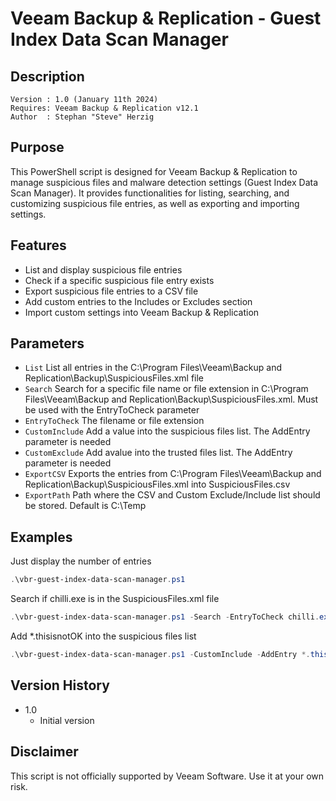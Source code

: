 # Veeam Backup & Replication - Guest Index Data Scan Manager


## Description
~~~~
Version : 1.0 (January 11th 2024)
Requires: Veeam Backup & Replication v12.1
Author  : Stephan "Steve" Herzig
~~~~

## Purpose 

This PowerShell script is designed for Veeam Backup & Replication to manage suspicious files and malware detection settings (Guest Index Data Scan Manager). It provides functionalities for listing, searching, and customizing suspicious file entries, as well as exporting and importing settings.

## Features

- List and display suspicious file entries
- Check if a specific suspicious file entry exists
- Export suspicious file entries to a CSV file
- Add custom entries to the Includes or Excludes section
- Import custom settings into Veeam Backup & Replication

## Parameters
- `List`
List all entries in the C:\Program Files\Veeam\Backup and Replication\Backup\SuspiciousFiles.xml file
- `Search`
Search for a specific file name or file extension in C:\Program Files\Veeam\Backup and Replication\Backup\SuspiciousFiles.xml. Must be used with the EntryToCheck parameter
- `EntryToCheck`
The filename or file extension
- `CustomInclude`
Add a value into the suspicious files list. The AddEntry parameter is needed
- `CustomExclude`
Add avalue into the trusted files list. The AddEntry parameter is needed
- `ExportCSV`
Exports the entries from C:\Program Files\Veeam\Backup and Replication\Backup\SuspiciousFiles.xml into SuspiciousFiles.csv
- `ExportPath`
Path where the CSV and Custom Exclude/Include list should be stored. Default is C:\Temp

## Examples

Just display the number of entries
```powershell
.\vbr-guest-index-data-scan-manager.ps1
```

Search if chilli.exe is in the SuspiciousFiles.xml file
```powershell
.\vbr-guest-index-data-scan-manager.ps1 -Search -EntryToCheck chilli.exe
```

Add *.thisisnotOK into the suspicious files list
```powershell
.\vbr-guest-index-data-scan-manager.ps1 -CustomInclude -AddEntry *.thisisnotOK
```

## Version History
- 1.0
  - Initial version

## Disclaimer
This script is not officially supported by Veeam Software. Use it at your own risk.
